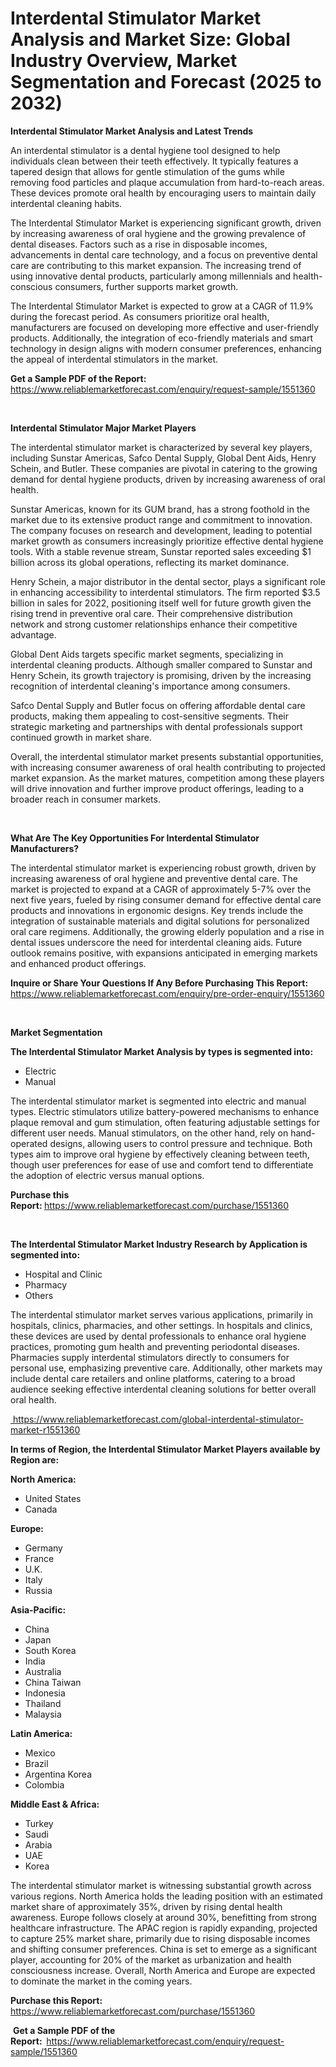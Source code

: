 <p><h1>Interdental Stimulator Market Analysis and Market Size: Global Industry Overview, Market Segmentation and Forecast (2025 to 2032)</h1></p><p><strong>Interdental Stimulator Market Analysis and Latest Trends</strong></p>
<p><p>An interdental stimulator is a dental hygiene tool designed to help individuals clean between their teeth effectively. It typically features a tapered design that allows for gentle stimulation of the gums while removing food particles and plaque accumulation from hard-to-reach areas. These devices promote oral health by encouraging users to maintain daily interdental cleaning habits.</p><p>The Interdental Stimulator Market is experiencing significant growth, driven by increasing awareness of oral hygiene and the growing prevalence of dental diseases. Factors such as a rise in disposable incomes, advancements in dental care technology, and a focus on preventive dental care are contributing to this market expansion. The increasing trend of using innovative dental products, particularly among millennials and health-conscious consumers, further supports market growth.</p><p>The Interdental Stimulator Market is expected to grow at a CAGR of 11.9% during the forecast period. As consumers prioritize oral health, manufacturers are focused on developing more effective and user-friendly products. Additionally, the integration of eco-friendly materials and smart technology in design aligns with modern consumer preferences, enhancing the appeal of interdental stimulators in the market.</p></p>
<p><strong>Get a Sample PDF of the Report:&nbsp;</strong> <a href="https://www.reliablemarketforecast.com/enquiry/request-sample/1551360?utm_campaign=3310&utm_medium=2&utm_source=Github&utm_content=ia&utm_term=13042025&utm_id=interdental-stimulator">https://www.reliablemarketforecast.com/enquiry/request-sample/1551360</a></p>
<p>&nbsp;</p>
<p><strong>Interdental Stimulator Major Market Players</strong></p>
<p><p>The interdental stimulator market is characterized by several key players, including Sunstar Americas, Safco Dental Supply, Global Dent Aids, Henry Schein, and Butler. These companies are pivotal in catering to the growing demand for dental hygiene products, driven by increasing awareness of oral health.</p><p>Sunstar Americas, known for its GUM brand, has a strong foothold in the market due to its extensive product range and commitment to innovation. The company focuses on research and development, leading to potential market growth as consumers increasingly prioritize effective dental hygiene tools. With a stable revenue stream, Sunstar reported sales exceeding $1 billion across its global operations, reflecting its market dominance.</p><p>Henry Schein, a major distributor in the dental sector, plays a significant role in enhancing accessibility to interdental stimulators. The firm reported $3.5 billion in sales for 2022, positioning itself well for future growth given the rising trend in preventive oral care. Their comprehensive distribution network and strong customer relationships enhance their competitive advantage.</p><p>Global Dent Aids targets specific market segments, specializing in interdental cleaning products. Although smaller compared to Sunstar and Henry Schein, its growth trajectory is promising, driven by the increasing recognition of interdental cleaning's importance among consumers.</p><p>Safco Dental Supply and Butler focus on offering affordable dental care products, making them appealing to cost-sensitive segments. Their strategic marketing and partnerships with dental professionals support continued growth in market share.</p><p>Overall, the interdental stimulator market presents substantial opportunities, with increasing consumer awareness of oral health contributing to projected market expansion. As the market matures, competition among these players will drive innovation and further improve product offerings, leading to a broader reach in consumer markets.</p></p>
<p>&nbsp;</p>
<p><strong>What Are The Key Opportunities For Interdental Stimulator Manufacturers?</strong></p>
<p><p>The interdental stimulator market is experiencing robust growth, driven by increasing awareness of oral hygiene and preventive dental care. The market is projected to expand at a CAGR of approximately 5-7% over the next five years, fueled by rising consumer demand for effective dental care products and innovations in ergonomic designs. Key trends include the integration of sustainable materials and digital solutions for personalized oral care regimens. Additionally, the growing elderly population and a rise in dental issues underscore the need for interdental cleaning aids. Future outlook remains positive, with expansions anticipated in emerging markets and enhanced product offerings.</p></p>
<p><strong>Inquire or Share Your Questions If Any Before Purchasing This Report:</strong> <a href="https://www.reliablemarketforecast.com/enquiry/pre-order-enquiry/1551360?utm_campaign=3310&utm_medium=2&utm_source=Github&utm_content=ia&utm_term=13042025&utm_id=interdental-stimulator">https://www.reliablemarketforecast.com/enquiry/pre-order-enquiry/1551360</a></p>
<p>&nbsp;</p>
<p><strong>Market Segmentation</strong></p>
<p><strong>The Interdental Stimulator Market Analysis by types is segmented into:</strong></p>
<p><ul><li>Electric</li><li>Manual</li></ul></p>
<p><p>The interdental stimulator market is segmented into electric and manual types. Electric stimulators utilize battery-powered mechanisms to enhance plaque removal and gum stimulation, often featuring adjustable settings for different user needs. Manual stimulators, on the other hand, rely on hand-operated designs, allowing users to control pressure and technique. Both types aim to improve oral hygiene by effectively cleaning between teeth, though user preferences for ease of use and comfort tend to differentiate the adoption of electric versus manual options.</p></p>
<p><strong>Purchase this Report:&nbsp;</strong><a href="https://www.reliablemarketforecast.com/purchase/1551360?utm_campaign=3310&utm_medium=2&utm_source=Github&utm_content=ia&utm_term=13042025&utm_id=interdental-stimulator">https://www.reliablemarketforecast.com/purchase/1551360</a></p>
<p>&nbsp;</p>
<p><strong>The Interdental Stimulator Market Industry Research by Application is segmented into:</strong></p>
<p><ul><li>Hospital and Clinic</li><li>Pharmacy</li><li>Others</li></ul></p>
<p><p>The interdental stimulator market serves various applications, primarily in hospitals, clinics, pharmacies, and other settings. In hospitals and clinics, these devices are used by dental professionals to enhance oral hygiene practices, promoting gum health and preventing periodontal diseases. Pharmacies supply interdental stimulators directly to consumers for personal use, emphasizing preventive care. Additionally, other markets may include dental care retailers and online platforms, catering to a broad audience seeking effective interdental cleaning solutions for better overall oral health.</p></p>
<p><a href="https://www.reliablemarketforecast.com/global-interdental-stimulator-market-r1551360?utm_campaign=3310&utm_medium=2&utm_source=Github&utm_content=ia&utm_term=13042025&utm_id=interdental-stimulator">&nbsp;https://www.reliablemarketforecast.com/global-interdental-stimulator-market-r1551360</a></p>
<p><strong>In terms of Region, the Interdental Stimulator Market Players available by Region are:</strong></p>
<p>
    <p> <strong> North America: </strong>
        <ul>
            <li>United States</li>
            <li>Canada</li>
        </ul>
        </p> 
    <p> <strong> Europe: </strong>
        <ul>
            <li>Germany</li>
            <li>France</li>
            <li>U.K.</li>
            <li>Italy</li>
            <li>Russia</li>
        </ul>
        </p> 
    <p> <strong> Asia-Pacific: </strong>
        <ul>
            <li>China</li>
            <li>Japan</li>
            <li>South Korea</li>
            <li>India</li>
            <li>Australia</li>
            <li>China Taiwan</li>
            <li>Indonesia</li>
            <li>Thailand</li>
            <li>Malaysia</li>
        </ul>
        </p> 
    <p> <strong> Latin America: </strong>
        <ul>
            <li>Mexico</li>
            <li>Brazil</li>
            <li>Argentina Korea</li>
            <li>Colombia</li>
        </ul>
        </p> 
    <p> <strong> Middle East & Africa: </strong>
        <ul>
            <li>Turkey</li>
            <li>Saudi</li>
            <li>Arabia</li>
            <li>UAE</li>
            <li>Korea</li>
        </ul>
    </p>
    </p>
<p><p>The interdental stimulator market is witnessing substantial growth across various regions. North America holds the leading position with an estimated market share of approximately 35%, driven by rising dental health awareness. Europe follows closely at around 30%, benefitting from strong healthcare infrastructure. The APAC region is rapidly expanding, projected to capture 25% market share, primarily due to rising disposable incomes and shifting consumer preferences. China is set to emerge as a significant player, accounting for 20% of the market as urbanization and health consciousness increase. Overall, North America and Europe are expected to dominate the market in the coming years.</p></p>
<p><strong>Purchase this Report: </strong><a href="https://www.reliablemarketforecast.com/purchase/1551360?utm_campaign=3310&utm_medium=2&utm_source=Github&utm_content=ia&utm_term=13042025&utm_id=interdental-stimulator">https://www.reliablemarketforecast.com/purchase/1551360</a></p>
<p>&nbsp;<strong>Get a Sample PDF of the Report:&nbsp;&nbsp;</strong><a href="https://www.reliablemarketforecast.com/enquiry/request-sample/1551360?utm_campaign=3310&utm_medium=2&utm_source=Github&utm_content=ia&utm_term=13042025&utm_id=interdental-stimulator">https://www.reliablemarketforecast.com/enquiry/request-sample/1551360</a></p>
<p><strong></strong></p>
<p><p></p><p></p><p></p></p>